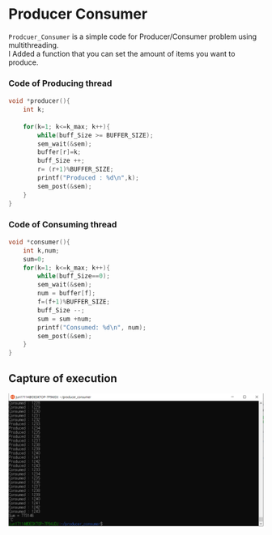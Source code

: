 # Producer Consumer
`Prodcuer_Consumer` is a simple code for Producer/Consumer problem using multithreading.     
I Added a function that you can set the amount of items you want to produce.


### Code of Producing thread
```c
void *producer(){
    int k;

    for(k=1; k<=k_max; k++){
        while(buff_Size >= BUFFER_SIZE);
        sem_wait(&sem);
        buffer[r]=k;
        buff_Size ++;
        r= (r+1)%BUFFER_SIZE;
        printf("Produced : %d\n",k);
        sem_post(&sem);
    }
} 
```

### Code of Consuming thread

```c 
void *consumer(){
    int k,num;
    sum=0;
    for(k=1; k<=k_max; k++){
        while(buff_Size==0);
        sem_wait(&sem);
        num = buffer[f];
        f=(f+1)%BUFFER_SIZE;
        buff_Size --;
        sum = sum +num;
        printf("Consumed: %d\n", num);
        sem_post(&sem);
    }
} 
```



## Capture of execution
  ![Alt text](/Capture_Prod_Cons.png)
